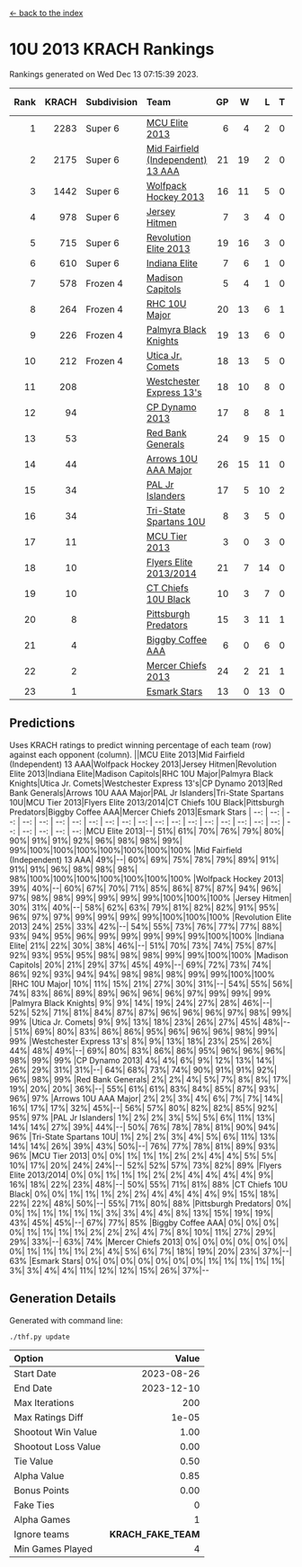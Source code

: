 [<- back to the index](readme.md)
# 10U 2013 KRACH Rankings
Rankings generated on Wed Dec 13 07:15:39 2023.

Rank|KRACH|Subdivision|Team|GP|W|L|T|OTW|OTL|SoS|Exp Wins|Win Diff
---:|---:|:---|:---|---:|---:|---:|---:|---:|---:|---:|---:|---:
1|2283|Super 6|[MCU Elite 2013](https://gamesheetstats.com/seasons/3664/teams/140889/schedule)|6|4|2|0|0|0|1104|4.8|-0.0
2|2175|Super 6|[Mid Fairfield (Independent) 13 AAA](https://gamesheetstats.com/seasons/3664/teams/140891/schedule)|21|19|2|0|2|0|288|19.8|-0.0
3|1442|Super 6|[Wolfpack Hockey 2013](https://gamesheetstats.com/seasons/3664/teams/140894/schedule)|16|11|5|0|0|1|915|11.8|-0.0
4|978|Super 6|[Jersey Hitmen](https://gamesheetstats.com/seasons/3664/teams/140893/schedule)|7|3|4|0|0|1|1501|3.8|-0.0
5|715|Super 6|[Revolution Elite 2013](https://gamesheetstats.com/seasons/3664/teams/140904/schedule)|19|16|3|0|2|0|331|16.8|-0.0
6|610|Super 6|[Indiana Elite](https://gamesheetstats.com/seasons/3664/teams/144358/schedule)|7|6|1|0|0|0|159|6.9|0.0
7|578|Frozen 4|[Madison Capitols](https://gamesheetstats.com/seasons/3664/teams/162460/schedule)|5|4|1|0|1|0|216|4.9|0.0
8|264|Frozen 4|[RHC 10U Major](https://gamesheetstats.com/seasons/3664/teams/140895/schedule)|20|13|6|1|1|2|478|14.3|-0.0
9|226|Frozen 4|[Palmyra Black Knights](https://gamesheetstats.com/seasons/3664/teams/140906/schedule)|19|13|6|0|0|1|342|13.8|-0.0
10|212|Frozen 4|[Utica Jr. Comets](https://gamesheetstats.com/seasons/3664/teams/140900/schedule)|18|13|5|0|3|0|101|13.8|-0.0
11|208||[Westchester Express 13's](https://gamesheetstats.com/seasons/3664/teams/140899/schedule)|18|10|8|0|0|2|416|10.8|-0.0
12|94||[CP Dynamo 2013](https://gamesheetstats.com/seasons/3664/teams/140901/schedule)|17|8|8|1|1|1|384|9.3|-0.0
13|53||[Red Bank Generals](https://gamesheetstats.com/seasons/3664/teams/140896/schedule)|24|9|15|0|0|2|382|9.8|-0.0
14|44||[Arrows 10U AAA Major](https://gamesheetstats.com/seasons/3664/teams/140902/schedule)|26|15|11|0|0|1|227|15.8|-0.0
15|34||[PAL Jr Islanders](https://gamesheetstats.com/seasons/3664/teams/140903/schedule)|17|5|10|2|2|0|285|6.8|-0.0
16|34||[Tri-State Spartans 10U](https://gamesheetstats.com/seasons/3664/teams/144359/schedule)|8|3|5|0|0|1|334|3.9|0.0
17|11||[MCU Tier 2013](https://gamesheetstats.com/seasons/3664/teams/140890/schedule)|3|0|3|0|0|0|1112|0.9|0.0
18|10||[Flyers Elite 2013/2014](https://gamesheetstats.com/seasons/3664/teams/140898/schedule)|21|7|14|0|0|0|123|7.8|-0.0
19|10||[CT Chiefs 10U Black](https://gamesheetstats.com/seasons/3664/teams/140892/schedule)|10|3|7|0|0|0|52|3.8|-0.0
20|8||[Pittsburgh Predators](https://gamesheetstats.com/seasons/3664/teams/140907/schedule)|15|3|11|1|0|0|309|4.3|-0.0
21|4||[Biggby Coffee AAA](https://gamesheetstats.com/seasons/3664/teams/144357/schedule)|6|0|6|0|0|0|272|0.9|0.0
22|2||[Mercer Chiefs 2013](https://gamesheetstats.com/seasons/3664/teams/140897/schedule)|24|2|21|1|0|0|248|3.3|-0.0
23|1||[Esmark Stars](https://gamesheetstats.com/seasons/3664/teams/140905/schedule)|13|0|13|0|0|0|262|0.9|0.0

## Predictions
Uses KRACH ratings to predict winning percentage of each team (row) against each opponent (column).
||MCU Elite 2013|Mid Fairfield (Independent) 13 AAA|Wolfpack Hockey 2013|Jersey Hitmen|Revolution Elite 2013|Indiana Elite|Madison Capitols|RHC 10U Major|Palmyra Black Knights|Utica Jr. Comets|Westchester Express 13's|CP Dynamo 2013|Red Bank Generals|Arrows 10U AAA Major|PAL Jr Islanders|Tri-State Spartans 10U|MCU Tier 2013|Flyers Elite 2013/2014|CT Chiefs 10U Black|Pittsburgh Predators|Biggby Coffee AAA|Mercer Chiefs 2013|Esmark Stars
| --: | --: | --: | --: | --: | --: | --: | --: | --: | --: | --: | --: | --: | --: | --: | --: | --: | --: | --: | --: | --: | --: | --: | --: 
|MCU Elite 2013|--| 51%| 61%| 70%| 76%| 79%| 80%| 90%| 91%| 91%| 92%| 96%| 98%| 98%| 99%| 99%|100%|100%|100%|100%|100%|100%|100%
|Mid Fairfield (Independent) 13 AAA| 49%|--| 60%| 69%| 75%| 78%| 79%| 89%| 91%| 91%| 91%| 96%| 98%| 98%| 98%| 98%|100%|100%|100%|100%|100%|100%|100%
|Wolfpack Hockey 2013| 39%| 40%|--| 60%| 67%| 70%| 71%| 85%| 86%| 87%| 87%| 94%| 96%| 97%| 98%| 98%| 99%| 99%| 99%| 99%|100%|100%|100%
|Jersey Hitmen| 30%| 31%| 40%|--| 58%| 62%| 63%| 79%| 81%| 82%| 82%| 91%| 95%| 96%| 97%| 97%| 99%| 99%| 99%| 99%|100%|100%|100%
|Revolution Elite 2013| 24%| 25%| 33%| 42%|--| 54%| 55%| 73%| 76%| 77%| 77%| 88%| 93%| 94%| 95%| 96%| 99%| 99%| 99%| 99%| 99%|100%|100%
|Indiana Elite| 21%| 22%| 30%| 38%| 46%|--| 51%| 70%| 73%| 74%| 75%| 87%| 92%| 93%| 95%| 95%| 98%| 98%| 98%| 99%| 99%|100%|100%
|Madison Capitols| 20%| 21%| 29%| 37%| 45%| 49%|--| 69%| 72%| 73%| 74%| 86%| 92%| 93%| 94%| 94%| 98%| 98%| 98%| 99%| 99%|100%|100%
|RHC 10U Major| 10%| 11%| 15%| 21%| 27%| 30%| 31%|--| 54%| 55%| 56%| 74%| 83%| 86%| 89%| 89%| 96%| 96%| 96%| 97%| 99%| 99%| 99%
|Palmyra Black Knights|  9%|  9%| 14%| 19%| 24%| 27%| 28%| 46%|--| 52%| 52%| 71%| 81%| 84%| 87%| 87%| 96%| 96%| 96%| 97%| 98%| 99%| 99%
|Utica Jr. Comets|  9%|  9%| 13%| 18%| 23%| 26%| 27%| 45%| 48%|--| 51%| 69%| 80%| 83%| 86%| 86%| 95%| 96%| 96%| 96%| 98%| 99%| 99%
|Westchester Express 13's|  8%|  9%| 13%| 18%| 23%| 25%| 26%| 44%| 48%| 49%|--| 69%| 80%| 83%| 86%| 86%| 95%| 96%| 96%| 96%| 98%| 99%| 99%
|CP Dynamo 2013|  4%|  4%|  6%|  9%| 12%| 13%| 14%| 26%| 29%| 31%| 31%|--| 64%| 68%| 73%| 74%| 90%| 91%| 91%| 92%| 96%| 98%| 99%
|Red Bank Generals|  2%|  2%|  4%|  5%|  7%|  8%|  8%| 17%| 19%| 20%| 20%| 36%|--| 55%| 61%| 61%| 83%| 84%| 85%| 87%| 93%| 96%| 97%
|Arrows 10U AAA Major|  2%|  2%|  3%|  4%|  6%|  7%|  7%| 14%| 16%| 17%| 17%| 32%| 45%|--| 56%| 57%| 80%| 82%| 82%| 85%| 92%| 95%| 97%
|PAL Jr Islanders|  1%|  2%|  2%|  3%|  5%|  5%|  6%| 11%| 13%| 14%| 14%| 27%| 39%| 44%|--| 50%| 76%| 78%| 78%| 81%| 90%| 94%| 96%
|Tri-State Spartans 10U|  1%|  2%|  2%|  3%|  4%|  5%|  6%| 11%| 13%| 14%| 14%| 26%| 39%| 43%| 50%|--| 76%| 77%| 78%| 81%| 89%| 93%| 96%
|MCU Tier 2013|  0%|  0%|  1%|  1%|  1%|  2%|  2%|  4%|  4%|  5%|  5%| 10%| 17%| 20%| 24%| 24%|--| 52%| 52%| 57%| 73%| 82%| 89%
|Flyers Elite 2013/2014|  0%|  0%|  1%|  1%|  1%|  2%|  2%|  4%|  4%|  4%|  4%|  9%| 16%| 18%| 22%| 23%| 48%|--| 50%| 55%| 71%| 81%| 88%
|CT Chiefs 10U Black|  0%|  0%|  1%|  1%|  1%|  2%|  2%|  4%|  4%|  4%|  4%|  9%| 15%| 18%| 22%| 22%| 48%| 50%|--| 55%| 71%| 80%| 88%
|Pittsburgh Predators|  0%|  0%|  1%|  1%|  1%|  1%|  1%|  3%|  3%|  4%|  4%|  8%| 13%| 15%| 19%| 19%| 43%| 45%| 45%|--| 67%| 77%| 85%
|Biggby Coffee AAA|  0%|  0%|  0%|  0%|  1%|  1%|  1%|  1%|  2%|  2%|  2%|  4%|  7%|  8%| 10%| 11%| 27%| 29%| 29%| 33%|--| 63%| 74%
|Mercer Chiefs 2013|  0%|  0%|  0%|  0%|  0%|  0%|  0%|  1%|  1%|  1%|  1%|  2%|  4%|  5%|  6%|  7%| 18%| 19%| 20%| 23%| 37%|--| 63%
|Esmark Stars|  0%|  0%|  0%|  0%|  0%|  0%|  0%|  1%|  1%|  1%|  1%|  1%|  3%|  3%|  4%|  4%| 11%| 12%| 12%| 15%| 26%| 37%|--

## Generation Details

Generated with command line:
```
./thf.py update
```

| Option | Value |
| :----- | ----: |
| Start Date | 2023-08-26 |
| End Date | 2023-12-10 |
| Max Iterations | 200 |
| Max Ratings Diff | 1e-05 |
| Shootout Win Value | 1.00 |
| Shootout Loss Value | 0.00 |
| Tie Value | 0.50 |
| Alpha Value | 0.85 |
| Bonus Points | 0.00 |
| Fake Ties | 0 |
| Alpha Games | 1 |
| Ignore teams | __KRACH_FAKE_TEAM__ |
| Min Games Played | 4 |

